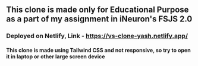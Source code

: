 ## This clone is made only for Educational Purpose as a part of my assignment in iNeuron's FSJS 2.0
### Deployed on Netlify, Link - https://vs-clone-yash.netlify.app/
#### This clone is made using Tailwind CSS and not responsive, so try to open it in laptop or other large screen device
